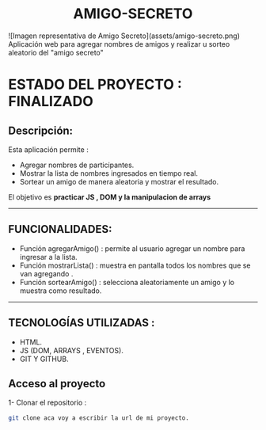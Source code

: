 <h1 align="center">AMIGO-SECRETO</h1>
![Imagen representativa de Amigo Secreto](assets/amigo-secreto.png)
Aplicación web para agregar nombres de amigos y realizar u sorteo aleatorio del "amigo secreto"

# ESTADO DEL PROYECTO : FINALIZADO

## Descripción:
Esta aplicación permite :
- Agregar nombres de participantes.
- Mostrar la lista de nombres ingresados en tiempo real.
- Sortear un amigo de manera aleatoria y mostrar el resultado.

El objetivo es **practicar JS , DOM y la manipulacion de arrays** 

---

## FUNCIONALIDADES:
- Función agregarAmigo() : permite al usuario agregar un nombre para ingresar a la lista.
- Función mostrarLista() : muestra en pantalla todos los nombres que se van agregando . 
- Función sortearAmigo() : selecciona aleatoriamente un amigo y lo muestra como resultado.

---

## TECNOLOGÍAS UTILIZADAS : 
- HTML.
- JS (DOM, ARRAYS , EVENTOS).
- GIT Y GITHUB.

## Acceso al proyecto

1- Clonar el repositorio :

```bash
git clone aca voy a escribir la url de mi proyecto.

